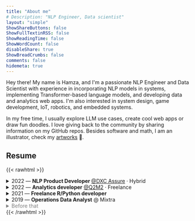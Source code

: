 ```yaml
---
title: "About me"
# Description: "NLP Engineer, Data scientist"
layout: "simple"
ShowShareButtons: false
ShowFullTextinRSS: false
ShowReadingTime: false
ShowWordCount: false
disableShare: true
ShowBreadCrumbs: false
comments: false
hidemeta: true
---
```


Hey there! My name is Hamza, and I'm a passionate NLP Engineer and Data Scientist with experience in incorporating NLP models in systems, implementing Transformer-based language models, and developing data and analytics web apps. I'm also interested in system design, game development, IoT, robotics, and embedded systems.

In my free time, I usually explore LLM use cases, create cool web apps or draw fun doodles. I love giving back to the community by sharing information on my GitHub repos. Besides software and math, I am an illustrator, check my [artworks](https://www.behance.com/himl) 🎨.

## Resume

{{< rawhtml >}}
<details>
  <summary>2022 — <b>NLP Product Developer <a href="https://dxc.com/us/en/services/insurance-software-bps/dxc-insurance-software/DXC-Assure-components"></b>@DXC Assure</a> · Hybrid</summary>
  <ul>
    <li>Implemented the continuous training of a BERT based model for the semantic similarity NLP task.</li>
    <li>Developed a Closed-domain Information retieval system using Language models</li>
    <li>Explored scenarios of using LLM in the industry.</li>
  </ul>
</details>

<details>
  <summary>2022 — <b>Analytics developer</b> <a href="https://www.q2m2.com/">@Q2M2</a> · Freelance</summary>
  <ul>
    <li>Developed and Deployed Data & Analytics web apps #Python (Flask), #R (Shiny) #Docker</li>
  </ul>
</details>

<details>
  <summary>2021 — <b>Freelance R/Python developer</b></summary>
  <ul>
    <li>Collaborated with clients to develop Decision-making tools & Analytics web apps.</li>
  </ul>
</details>

<details>
  <summary>2019 — <b>Operations Data Analyst</b> @ Mixtra</summary>
  <ul>
    <li>Developed transportation anomaly detection tool and evaluated fleet mobility and congestion.</li>
  </ul>
</details>

<span style="color: gray;">
<details>
  <summary>Before that</summary>
  <ul>
      <details>
        <summary>2018 — 🎓 Graduated from Ecole Mohammadia d’Ingénieurs - Morocco</summary>
        <ul>
          <li>M.eng. in Industrial engineering,<br>Interested in Applied Machine Learning and control theory.</li>
        </ul>
      </details>
      <details>
        <summary>2014 — 📚 Graduated in Applied Math from Ibn Zohr University</summary>
        <ul>
          <li>Applied math, Physics, and Computer science. <br>Interested in Algebra, Computer graphics, and Understanding the law of Physics.</li>
        </ul>
      </details>
      <details>
        <summary>Before that</summary>
        <ul>
          <li>So you want to know more!<br>In a nutshell, I liked to read science encyclopedias 📚, and drawing a lot 🎨.</li>
        </ul>
      </details>
  </ul>
</details>
</span>
{{< /rawhtml >}}


<!-- {{< figure src="/images/oranges.jpg#center" caption="" align="center" width="75%">}} -->